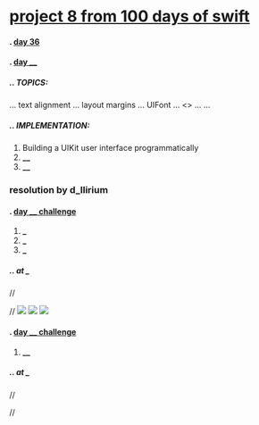 # [project 8 from 100 days of swift](https://www.hackingwithswift.com/100)
#### . [day **36**](https://www.hackingwithswift.com/100/36)
#### . [day **__**](https://www.hackingwithswift.com/100/**__**)
##### .. TOPICS: 
...  text alignment
... layout margins
... UIFont
... <>
... <FileManager>
... <typecasting>

##### .. IMPLEMENTATION:
1. Building a UIKit user interface programmatically
2. **__**
3. **__**


### resolution by d_llirium
####  . [day **__** challenge](https://www.hackingwithswift.com/100/)
1.  **_**
2. **_**
3. **_**
##### .. at **_**
//
    
//
![](**.gif**)
![](**.gif**)
![](**.gif**)

####  . [day **__** challenge](https://www.hackingwithswift.com/100/)
1.  **__**
##### .. at **_**
//
    
//
